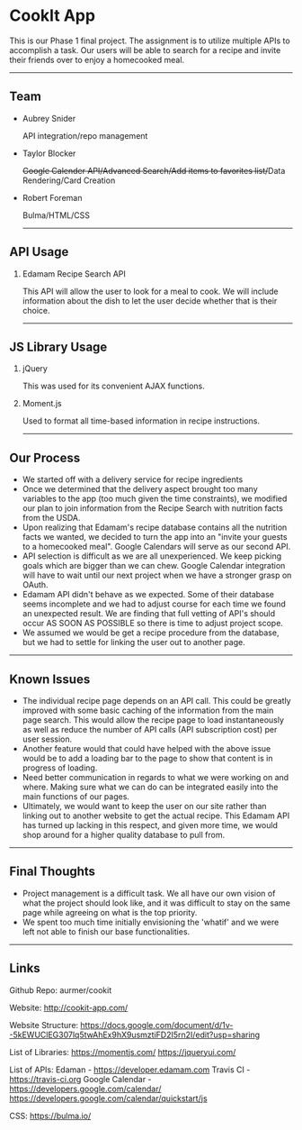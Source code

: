 # CookIt App

This is our Phase 1 final project. The assignment is to utilize multiple APIs to accomplish a task. Our users will be able to search for a recipe and invite their friends over to enjoy a homecooked meal.

<hr>


## Team

-  Aubrey Snider

   API integration/repo management

-  Taylor Blocker

   <strike>Google Calender API/Advanced Search/Add items to favorites list/</strike>Data Rendering/Card Creation

-  Robert Foreman

   Bulma/HTML/CSS
   
   <hr>

## API Usage

1. Edamam Recipe Search API

   This API will allow the user to look for a meal to cook. We will include information about the dish to let the user decide whether that is their choice.
   
   <hr>

## JS Library Usage

1. jQuery

   This was used for its convenient AJAX functions.

2. Moment.js

   Used to format all time-based information in recipe instructions.
   
   <hr>

## Our Process

-  We started off with a delivery service for recipe ingredients
-  Once we determined that the delivery aspect brought too many variables to the app (too much given the time constraints), we modified our plan to join information from the Recipe Search with nutrition facts from the USDA.
-  Upon realizing that Edamam's recipe database contains all the nutrition facts we wanted, we decided to turn the app into an "invite your guests to a homecooked meal". Google Calendars will serve as our second API.
-  API selection is difficult as we are all unexperienced. We keep picking goals which are bigger than we can chew. Google Calendar integration will have to wait until our next project when we have a stronger grasp on OAuth.
-  Edamam API didn't behave as we expected. Some of their database seems incomplete and we had to adjust course for each time we found an unexpected result. We are finding that full vetting of API's should occur AS SOON AS POSSIBLE so there is time to adjust project scope.
-  We assumed we would be get a recipe procedure from the database, but we had to settle for linking the user out to another page.

<hr>

## Known Issues

-  The individual recipe page depends on an API call. This could be greatly improved with some basic caching of the information from the main page search. This would allow the recipe page to load instantaneously as well as reduce the number of API calls (API subscription cost) per user session.
- Another feature would that could have helped with the above issue would be to add a loading bar to the page to show that content is in progress of loading.
- Need better communication in regards to what we were working on and where. Making sure what we can do can be integrated easily into the main functions of our pages.
-  Ultimately, we would want to keep the user on our site rather than linking out to another website to get the actual recipe. This Edamam API has turned up lacking in this respect, and given more time, we would shop around for a higher quality database to pull from.

<hr>

## Final Thoughts

-  Project management is a difficult task. We all have our own vision of what the project should look like, and it was difficult to stay on the same page while agreeing on what is the top priority.
-  We spent too much time initially envisioning the 'whatif' and we were left not able to finish our base functionalities.

<hr>

## Links

Github Repo:
aurmer/cookit

Website:
http://cookit-app.com/

Website Structure:
https://docs.google.com/document/d/1v--5kEWUClEG307lq5twAhEx9hX9usmztiFD2I5rn2I/edit?usp=sharing

List of Libraries:
https://momentjs.com/
https://jqueryui.com/

List of APIs:
Edaman - https://developer.edamam.com
Travis CI - https://travis-ci.org
Google Calendar - https://developers.google.com/calendar/
https://developers.google.com/calendar/quickstart/js

CSS:
https://bulma.io/
